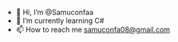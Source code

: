 - 👋 Hi, I’m @Samuconfaa
- 🌱 I’m currently learning C#
- 📫 How to reach me samuconfa08@gmail.com

<!---
Samuconfaa/Samuconfaa is a ✨ special ✨ repository because its `README.md` (this file) appears on your GitHub profile.
You can click the Preview link to take a look at your changes.
--->
